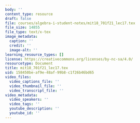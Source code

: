 ```yaml
---
body: ''
content_type: resource
draft: false
file: courses/algebra-i-student-notes/mit18_701f21_lec17.tex
file_size: 14855
file_type: text/x-tex
image_metadata:
  caption: ''
  credit: ''
  image-alt: ''
learning_resource_types: []
license: https://creativecommons.org/licenses/by-nc-sa/4.0/
resourcetype: Document
title: mit18_701f21_lec17.tex
uid: 158450be-af9e-48af-99b8-c1f26b46bd65
video_files:
  video_captions_file: ''
  video_thumbnail_file: ''
  video_transcript_file: ''
video_metadata:
  video_speakers: ''
  video_tags: ''
  youtube_description: ''
  youtube_id: ''
---
```

